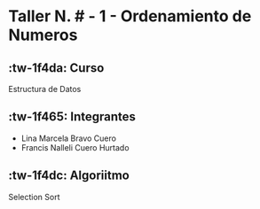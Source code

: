 # Taller N. # - 1 - Ordenamiento de Numeros

## :tw-1f4da:  Curso
Estructura de Datos

## :tw-1f465: Integrantes 
- Lina Marcela Bravo Cuero
- Francis Nalleli Cuero Hurtado

## :tw-1f4dc:  Algoriitmo
Selection Sort
